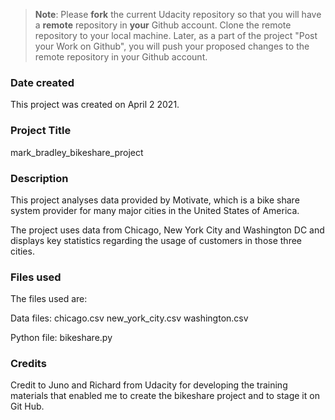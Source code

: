>**Note**: Please **fork** the current Udacity repository so that you will have a **remote** repository in **your** Github account. Clone the remote repository to your local machine. Later, as a part of the project "Post your Work on Github", you will push your proposed changes to the remote repository in your Github account.

### Date created
This project was created on April 2 2021.

### Project Title
mark_bradley_bikeshare_project

### Description
This project analyses data provided by Motivate, which is a bike share system provider for many major cities in the United States of America.

The project uses data from Chicago, New York City and Washington DC and displays key statistics regarding the usage of customers in those three cities.

### Files used
The files used are:

Data files:
chicago.csv
new_york_city.csv
washington.csv

Python file:
bikeshare.py

### Credits
Credit to Juno and Richard from Udacity for developing the training materials that enabled me to create the bikeshare project and to stage it on Git Hub.

